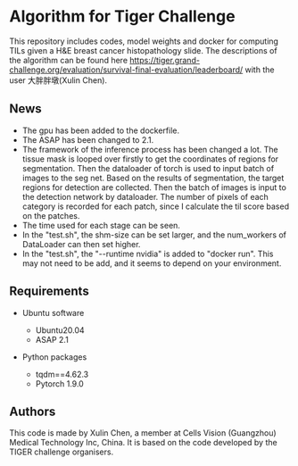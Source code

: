# Algorithm for Tiger Challenge

This repository includes codes, model weights and docker for computing TILs given a H&E breast cancer histopathology slide. 
The descriptions of the algorithm can be found here https://tiger.grand-challenge.org/evaluation/survival-final-evaluation/leaderboard/ with the user 大胖胖墩(Xulin Chen).

## News
- The gpu has been added to the dockerfile.
- The ASAP has been changed to 2.1.
- The framework of the inference process has been changed a lot. The tissue mask is looped over firstly to get the 
coordinates of regions for segmentation. Then the dataloader of torch is used to input batch of images to the seg net.
Based on the results of segmentation, the target regions for detection are collected. Then the batch of images is 
input to the detection network by dataloader. The number of pixels of each category is recorded for each patch, since I 
calculate the til score based on the patches. 
- The time used for each stage can be seen.
- In the "test.sh", the shm-size can be set larger, and the num_workers of DataLoader can then set higher. 
- In the "test.sh", the "--runtime nvidia" is added to "docker run". This may not need to be add, and it seems to depend on your environment.

## Requirements

- Ubuntu software
  - Ubuntu20.04
  - ASAP 2.1
  
- Python packages
  - tqdm==4.62.3
  - Pytorch 1.9.0

## Authors
This code is made by Xulin Chen, a member at Cells Vision (Guangzhou) Medical Technology Inc, China. It is based on the code developed by the TIGER challenge organisers.

